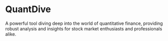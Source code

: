 # QuantDive
A powerful tool diving deep into the world of quantitative finance, providing robust analysis and insights for stock market enthusiasts and professionals alike.

